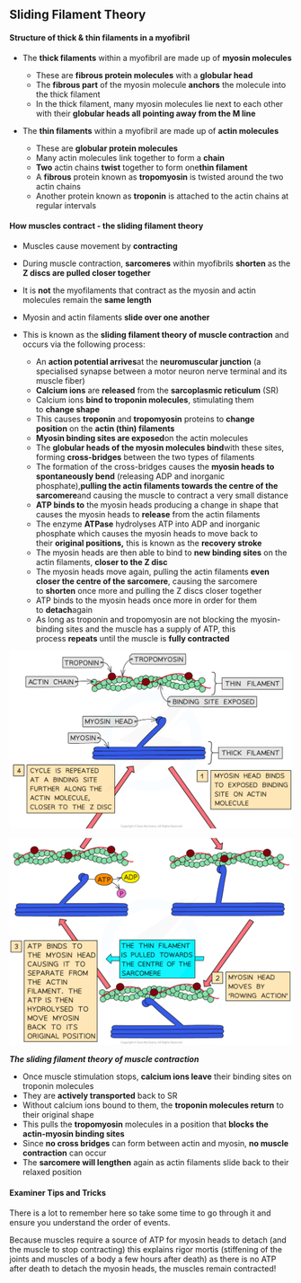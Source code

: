## Sliding Filament Theory

#### Structure of thick & thin filaments in a myofibril

* The **thick filaments** within a myofibril are made up of **myosin molecules**

  + These are **fibrous protein molecules** with a **globular head**
  + The **fibrous part** of the myosin molecule **anchors** the molecule into the thick filament
  + In the thick filament, many myosin molecules lie next to each other with their **globular heads all pointing away from the M line**
* The **thin filaments** within a myofibril are made up of **actin molecules**

  + These are **globular protein molecules**
  + Many actin molecules link together to form a **chain**
  + **Two** actin chains **twist** together to form one**thin filament**
  + A **fibrous** protein known as **tropomyosin** is twisted around the two actin chains
  + Another protein known as **troponin** is attached to the actin chains at regular intervals

#### How muscles contract - the sliding filament theory

* Muscles cause movement by **contracting**
* During muscle contraction, **sarcomeres** within myofibrils **shorten** as the **Z discs are pulled closer together**
* It is **not** the myofilaments that contract as the myosin and actin molecules remain the **same length**
* Myosin and actin filaments **slide over one another**
* This is known as the **sliding filament theory of muscle contraction** and occurs via the following process:

  + An **action potential arrives**at the **neuromuscular junction** (a specialised synapse between a motor neuron nerve terminal and its muscle fiber)
  + **Calcium ions** are **released** from the **sarcoplasmic reticulum** (SR)
  + Calcium ions **bind to troponin molecules**, stimulating them to **change shape**
  + This causes **troponin** and **tropomyosin** proteins to **change position** on the **actin (thin) filaments**
  + **Myosin binding sites are exposed**on the actin molecules
  + The **globular heads of the myosin molecules bind**with these sites, forming **cross-bridges** between the two types of filaments
  + The formation of the cross-bridges causes the **myosin heads to spontaneously bend** (releasing ADP and inorganic phosphate),**pulling the actin filaments towards the centre of the sarcomere**and causing the muscle to contract a very small distance
  + **ATP binds to** the myosin heads producing a change in shape that causes the myosin heads to **release** from the actin filaments
  + The enzyme **ATPase** hydrolyses ATP into ADP and inorganic phosphate which causes the myosin heads to move back to their **original positions,** this is known as the **recovery stroke**
  + The myosin heads are then able to bind to **new binding sites** on the actin filaments, **closer to the Z disc**
  + The myosin heads move again, pulling the actin filaments **even closer the centre of the sarcomere**, causing the sarcomere to **shorten** once more and pulling the Z discs closer together
  + ATP binds to the myosin heads once more in order for them to **detach**again
  + As long as troponin and tropomyosin are not blocking the myosin-binding sites and the muscle has a supply of ATP, this process **repeats** until the muscle is **fully contracted**

![Sliding filament model of muscle contraction (1)](Sliding-filament-model-of-muscle-contraction-1.png)

![_Sliding filament model of muscle contraction (2)_1](Sliding-filament-model-of-muscle-contraction-2_1.png)

***The sliding filament theory of muscle contraction***

* Once muscle stimulation stops, **calcium ions leave** their binding sites on troponin molecules
* They are **actively transported** back to SR
* Without calcium ions bound to them, the **troponin molecules return** to their original shape
* This pulls the **tropomyosin** molecules in a position that **blocks the actin-myosin binding sites**
* Since **no cross bridges** can form between actin and myosin, **no muscle contraction** can occur
* The **sarcomere will lengthen** again as actin filaments slide back to their relaxed position

#### Examiner Tips and Tricks

There is a lot to remember here so take some time to go through it and ensure you understand the order of events.

Because muscles require a source of ATP for myosin heads to detach (and the muscle to stop contracting) this explains rigor mortis (stiffening of the joints and muscles of a body a few hours after death) as there is no ATP after death to detach the myosin heads, the muscles remain contracted!
